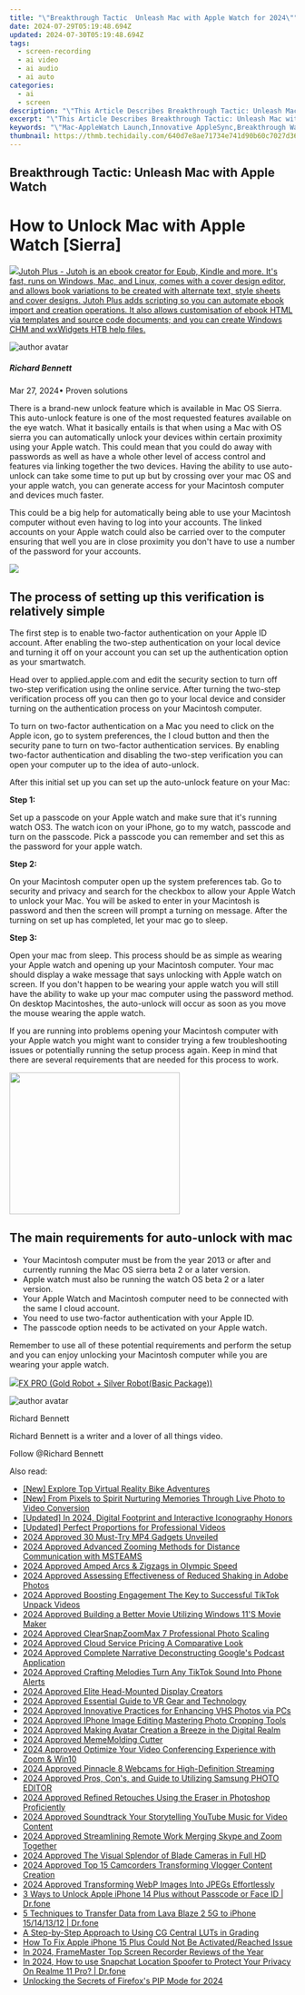 ```yaml
---
title: "\"Breakthrough Tactic  Unleash Mac with Apple Watch for 2024\""
date: 2024-07-29T05:19:48.694Z
updated: 2024-07-30T05:19:48.694Z
tags: 
  - screen-recording
  - ai video
  - ai audio
  - ai auto
categories: 
  - ai
  - screen
description: "\"This Article Describes Breakthrough Tactic: Unleash Mac with Apple Watch for 2024\""
excerpt: "\"This Article Describes Breakthrough Tactic: Unleash Mac with Apple Watch for 2024\""
keywords: "\"Mac-AppleWatch Launch,Innovative AppleSync,Breakthrough WatchMac,Enhanced AppleDevice,WatchUnlockTactic,SyncTechTactics,Pioneering MacWearables\""
thumbnail: https://thmb.techidaily.com/640d7e8ae71734e741d90b60c7027d369bb73ea6dc95cbde06bedc68934e5552.jpg
---
```


## Breakthrough Tactic: Unleash Mac with Apple Watch

# How to Unlock Mac with Apple Watch \[Sierra\]

<!-- affiliate ads begin -->
<a href="https://secure.2checkout.com/order/checkout.php?PRODS=4699091&QTY=1&AFFILIATE=108875&CART=1"><img src="https://secure.avangate.com/images/merchant/bccefcc1b1eee9eca3ae4f5c1a281482/products/1_jutoh-logo-1200x1600.jpg" border="0">Jutoh Plus -  Jutoh is an ebook creator for Epub, Kindle and more. It's fast, runs on Windows, Mac, and Linux, comes with a cover design editor, and allows book variations to be created with alternate text, style sheets and cover designs. Jutoh Plus adds scripting so you can automate ebook import and creation operations. It also allows customisation of ebook HTML via templates and source code documents; and you can create Windows CHM and wxWidgets HTB help files. </a>
<!-- affiliate ads end -->
![author avatar](https://images.wondershare.com/filmora/article-images/richard-bennett.jpg)

##### Richard Bennett

 Mar 27, 2024• Proven solutions

There is a brand-new unlock feature which is available in Mac OS Sierra. This auto-unlock feature is one of the most requested features available on the eye watch. What it basically entails is that when using a Mac with OS sierra you can automatically unlock your devices within certain proximity using your Apple watch. This could mean that you could do away with passwords as well as have a whole other level of access control and features via linking together the two devices. Having the ability to use auto-unlock can take some time to put up but by crossing over your mac OS and your apple watch, you can generate access for your Macintosh computer and devices much faster.

This could be a big help for automatically being able to use your Macintosh computer without even having to log into your accounts. The linked accounts on your Apple watch could also be carried over to the computer ensuring that well you are in close proximity you don't have to use a number of the password for your accounts.

<!-- affiliate ads begin -->
<a href="https://secure.2checkout.com/order/checkout.php?PRODS=37100474&QTY=1&AFFILIATE=108875&CART=1"><img src="https://awario.com/images/pages/index/img-leads-1280@1x.avif" border="0"></a>
<!-- affiliate ads end -->
## The process of setting up this verification is relatively simple

The first step is to enable two-factor authentication on your Apple ID account. After enabling the two-step authentication on your local device and turning it off on your account you can set up the authentication option as your smartwatch.

Head over to applied.apple.com and edit the security section to turn off two-step verification using the online service. After turning the two-step verification process off you can then go to your local device and consider turning on the authentication process on your Macintosh computer.

To turn on two-factor authentication on a Mac you need to click on the Apple icon, go to system preferences, the I cloud button and then the security pane to turn on two-factor authentication services. By enabling two-factor authentication and disabling the two-step verification you can open your computer up to the idea of auto-unlock.

After this initial set up you can set up the auto-unlock feature on your Mac:

**Step 1:**

Set up a passcode on your Apple watch and make sure that it's running watch OS3\. The watch icon on your iPhone, go to my watch, passcode and turn on the passcode. Pick a passcode you can remember and set this as the password for your apple watch.

**Step 2:**

On your Macintosh computer open up the system preferences tab. Go to security and privacy and search for the checkbox to allow your Apple Watch to unlock your Mac. You will be asked to enter in your Macintosh is password and then the screen will prompt a turning on message. After the turning on set up has completed, let your mac go to sleep.

**Step 3:**

Open your mac from sleep. This process should be as simple as wearing your Apple watch and opening up your Macintosh computer. Your mac should display a wake message that says unlocking with Apple watch on screen. If you don't happen to be wearing your apple watch you will still have the ability to wake up your mac computer using the password method. On desktop Macintoshes, the auto-unlock will occur as soon as you move the mouse wearing the apple watch.

If you are running into problems opening your Macintosh computer with your Apple watch you might want to consider trying a few troubleshooting issues or potentially running the setup process again. Keep in mind that there are several requirements that are needed for this process to work.

<!-- affiliate ads begin -->
<a href="https://printrendy.pxf.io/c/5597632/1453721/17020" target="_top" id="1453721"><img src="//a.impactradius-go.com/display-ad/17020-1453721" border="0" alt="" width="300" height="250"/></a><img height="0" width="0" src="https://imp.pxf.io/i/5597632/1453721/17020" style="position:absolute;visibility:hidden;" border="0" />
<!-- affiliate ads end -->
## The main requirements for auto-unlock with mac

* Your Macintosh computer must be from the year 2013 or after and currently running the Mac OS sierra beta 2 or a later version.
* Apple watch must also be running the watch OS beta 2 or a later version.
* Your Apple Watch and Macintosh computer need to be connected with the same I cloud account.
* You need to use two-factor authentication with your Apple ID.
* The passcode option needs to be activated on your Apple watch.

Remember to use all of these potential requirements and perform the setup and you can enjoy unlocking your Macintosh computer while you are wearing your apple watch.

<!-- affiliate ads begin -->
<a href="https://secure.2checkout.com/order/checkout.php?PRODS=40085955&QTY=1&AFFILIATE=108875&CART=1"><img src="https://secure.avangate.com/images/merchant/f702defbc67edb455949f46babab0c18/products/2_logo9.png" border="0">FX PRO (Gold Robot + Silver Robot(Basic Package))</a>
<!-- affiliate ads end -->
![author avatar](https://images.wondershare.com/filmora/article-images/richard-bennett.jpg)

Richard Bennett

Richard Bennett is a writer and a lover of all things video.

Follow @Richard Bennett


<ins class="adsbygoogle"
     style="display:block"
     data-ad-format="autorelaxed"
     data-ad-client="ca-pub-7571918770474297"
     data-ad-slot="1223367746"></ins>



<ins class="adsbygoogle"
     style="display:block"
     data-ad-client="ca-pub-7571918770474297"
     data-ad-slot="8358498916"
     data-ad-format="auto"
     data-full-width-responsive="true"></ins>


<span class="atpl-alsoreadstyle">Also read:</span>
<div><ul>
<li><a href="https://some-techniques.techidaily.com/new-explore-top-virtual-reality-bike-adventures/"><u>[New] Explore Top Virtual Reality Bike Adventures</u></a></li>
<li><a href="https://some-techniques.techidaily.com/new-from-pixels-to-spirit-nurturing-memories-through-live-photo-to-video-conversion/"><u>[New] From Pixels to Spirit  Nurturing Memories Through Live Photo to Video Conversion</u></a></li>
<li><a href="https://facebook-video-share.techidaily.com/updated-in-2024-digital-footprint-and-interactive-iconography-honors/"><u>[Updated] In 2024, Digital Footprint and Interactive Iconography Honors</u></a></li>
<li><a href="https://fox-boxes.techidaily.com/updated-perfect-proportions-for-professional-videos/"><u>[Updated] Perfect Proportions for Professional Videos</u></a></li>
<li><a href="https://fox-friendly.techidaily.com/2024-approved-30-must-try-mp4-gadgets-unveiled/"><u>2024 Approved  30 Must-Try MP4 Gadgets Unveiled</u></a></li>
<li><a href="https://fox-friendly.techidaily.com/2024-approved-advanced-zooming-methods-for-distance-communication-with-msteams/"><u>2024 Approved  Advanced Zooming Methods for Distance Communication with MSTEAMS</u></a></li>
<li><a href="https://fox-friendly.techidaily.com/2024-approved-amped-arcs-and-zigzags-in-olympic-speed/"><u>2024 Approved  Amped Arcs & Zigzags in Olympic Speed</u></a></li>
<li><a href="https://fox-friendly.techidaily.com/2024-approved-assessing-effectiveness-of-reduced-shaking-in-adobe-photos/"><u>2024 Approved  Assessing Effectiveness of Reduced Shaking in Adobe Photos</u></a></li>
<li><a href="https://fox-friendly.techidaily.com/2024-approved-boosting-engagement-the-key-to-successful-tiktok-unpack-videos/"><u>2024 Approved  Boosting Engagement  The Key to Successful TikTok Unpack Videos</u></a></li>
<li><a href="https://fox-friendly.techidaily.com/2024-approved-building-a-better-movie-utilizing-windows-11s-movie-maker/"><u>2024 Approved  Building a Better Movie  Utilizing Windows 11'S Movie Maker</u></a></li>
<li><a href="https://fox-friendly.techidaily.com/2024-approved-clearsnapzoommax-7-professional-photo-scaling/"><u>2024 Approved  ClearSnapZoomMax 7  Professional Photo Scaling</u></a></li>
<li><a href="https://fox-friendly.techidaily.com/2024-approved-cloud-service-pricing-a-comparative-look/"><u>2024 Approved  Cloud Service Pricing  A Comparative Look</u></a></li>
<li><a href="https://fox-friendly.techidaily.com/2024-approved-complete-narrative-deconstructing-googles-podcast-application/"><u>2024 Approved  Complete Narrative  Deconstructing Google's Podcast Application</u></a></li>
<li><a href="https://fox-friendly.techidaily.com/2024-approved-crafting-melodies-turn-any-tiktok-sound-into-phone-alerts/"><u>2024 Approved  Crafting Melodies  Turn Any TikTok Sound Into Phone Alerts</u></a></li>
<li><a href="https://fox-friendly.techidaily.com/2024-approved-elite-head-mounted-display-creators/"><u>2024 Approved  Elite Head-Mounted Display Creators</u></a></li>
<li><a href="https://fox-friendly.techidaily.com/2024-approved-essential-guide-to-vr-gear-and-technology/"><u>2024 Approved  Essential Guide to VR Gear and Technology</u></a></li>
<li><a href="https://fox-friendly.techidaily.com/2024-approved-innovative-practices-for-enhancing-vhs-photos-via-pcs/"><u>2024 Approved  Innovative Practices for Enhancing VHS Photos via PCs</u></a></li>
<li><a href="https://fox-friendly.techidaily.com/2024-approved-iphone-image-editing-mastering-photo-cropping-tools/"><u>2024 Approved  IPhone Image Editing  Mastering Photo Cropping Tools</u></a></li>
<li><a href="https://fox-friendly.techidaily.com/2024-approved-making-avatar-creation-a-breeze-in-the-digital-realm/"><u>2024 Approved  Making Avatar Creation a Breeze in the Digital Realm</u></a></li>
<li><a href="https://fox-friendly.techidaily.com/2024-approved-mememolding-cutter/"><u>2024 Approved  MemeMolding Cutter</u></a></li>
<li><a href="https://fox-friendly.techidaily.com/2024-approved-optimize-your-video-conferencing-experience-with-zoom-and-win10/"><u>2024 Approved  Optimize Your Video Conferencing Experience with Zoom & Win10</u></a></li>
<li><a href="https://fox-friendly.techidaily.com/2024-approved-pinnacle-8-webcams-for-high-definition-streaming/"><u>2024 Approved  Pinnacle 8 Webcams for High-Definition Streaming</u></a></li>
<li><a href="https://fox-friendly.techidaily.com/2024-approved-pros-cons-and-guide-to-utilizing-samsung-photo-editor/"><u>2024 Approved  Pros, Con's, and Guide to Utilizing Samsung PHOTO EDITOR</u></a></li>
<li><a href="https://fox-friendly.techidaily.com/2024-approved-refined-retouches-using-the-eraser-in-photoshop-proficiently/"><u>2024 Approved  Refined Retouches  Using the Eraser in Photoshop Proficiently</u></a></li>
<li><a href="https://fox-friendly.techidaily.com/2024-approved-soundtrack-your-storytelling-youtube-music-for-video-content/"><u>2024 Approved  Soundtrack Your Storytelling  YouTube Music for Video Content</u></a></li>
<li><a href="https://fox-friendly.techidaily.com/2024-approved-streamlining-remote-work-merging-skype-and-zoom-together/"><u>2024 Approved  Streamlining Remote Work  Merging Skype and Zoom Together</u></a></li>
<li><a href="https://fox-friendly.techidaily.com/2024-approved-the-visual-splendor-of-blade-cameras-in-full-hd/"><u>2024 Approved  The Visual Splendor of Blade Cameras in Full HD</u></a></li>
<li><a href="https://fox-friendly.techidaily.com/2024-approved-top-15-camcorders-transforming-vlogger-content-creation/"><u>2024 Approved  Top 15 Camcorders Transforming Vlogger Content Creation</u></a></li>
<li><a href="https://fox-friendly.techidaily.com/2024-approved-transforming-webp-images-into-jpegs-effortlessly/"><u>2024 Approved  Transforming WebP Images Into JPEGs Effortlessly</u></a></li>
<li><a href="https://iphone-unlock.techidaily.com/3-ways-to-unlock-apple-iphone-14-plus-without-passcode-or-face-id-drfone-by-drfone-ios/"><u>3 Ways to Unlock Apple iPhone 14 Plus without Passcode or Face ID | Dr.fone</u></a></li>
<li><a href="https://blog-min.techidaily.com/5-techniques-to-transfer-data-from-lava-blaze-2-5g-to-iphone-15141312-drfone-by-drfone-transfer-from-android-transfer-from-android/"><u>5 Techniques to Transfer Data from Lava Blaze 2 5G to iPhone 15/14/13/12 | Dr.fone</u></a></li>
<li><a href="https://fox-friendly.techidaily.com/a-step-by-step-approach-to-using-cg-central-luts-in-grading/"><u>A Step-by-Step Approach to Using CG Central LUTs in Grading</u></a></li>
<li><a href="https://activate-lock.techidaily.com/how-to-fix-apple-iphone-15-plus-could-not-be-activatedreached-issue-by-drfone-ios/"><u>How To Fix Apple iPhone 15 Plus Could Not Be Activated/Reached Issue</u></a></li>
<li><a href="https://screen-mirroring-recording.techidaily.com/in-2024-framemaster-top-screen-recorder-reviews-of-the-year/"><u>In 2024, FrameMaster  Top Screen Recorder Reviews of the Year</u></a></li>
<li><a href="https://phone-solutions.techidaily.com/in-2024-how-to-use-snapchat-location-spoofer-to-protect-your-privacy-on-realme-11-pro-drfone-by-drfone-virtual-android/"><u>In 2024, How to use Snapchat Location Spoofer to Protect Your Privacy On Realme 11 Pro? | Dr.fone</u></a></li>
<li><a href="https://some-approaches.techidaily.com/unlocking-the-secrets-of-firefoxs-pip-mode-for-2024/"><u>Unlocking the Secrets of Firefox's PIP Mode for 2024</u></a></li>
</ul></div>

